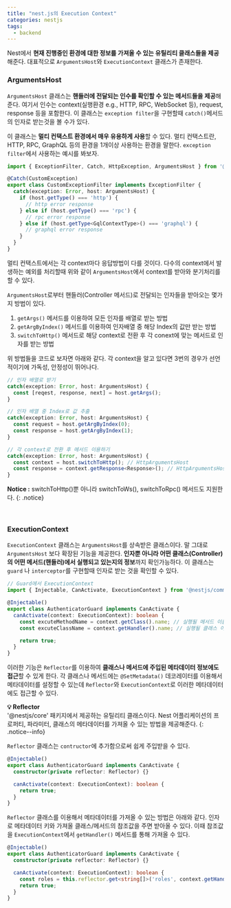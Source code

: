 ```yaml
---
title: "nest.js의 Execution Context"
categories: nestjs
tags:
  - backend
---
```




Nest에서 **현재 진행중인 환경에 대한 정보를 가져올 수 있는 유틸리티 클래스들을 제공**해준다. 대표적으로 `ArgumentsHost`와 `ExecutionContext` 클래스가 존재한다.  

### ArgumentsHost
`ArgumentsHost` 클래스는 **핸들러에 전달되는 인수를 확인할 수 있는 메서드들을 제공**해준다. 여기서 인수는 context(실행환경 e.g., HTTP, RPC, WebSocket 등), request, response 등을 포함한다. 이 클래스는 `exception filter`을 구현할때 `catch()`메서드의 인자로 받는것을 볼 수가 있다.  

이 클래스는 **멀티 컨택스트 환경에서 매우 유용하게 사용**할 수 있다. 멀티 컨택스트란, HTTP, RPC, GraphQL 등의 환경을 1개이상 사용하는 환경을 말한다. `exception filter`에서 사용하는 예시를 봐보자.

```ts
import { ExceptionFilter, Catch, HttpException, ArgumentsHost } from '@nestjs/common';

@Catch(CustomException)
export class CustomExceptionFilter implements ExceptionFilter {
  catch(exception: Error, host: ArgumentsHost) {
    if (host.getType() === 'http') {
      // http error response
    } else if (host.getType() === 'rpc') {
      // rpc error response
    } else if (host.getType<GqlContextType>() === 'graphql') {
      // graphql error response
    }
  }
}
```
멀티 컨택스트에서는 각 context마다 응답방법이 다를 것이다. 다수의 context에서 발생하는 예외를 처리할때 위와 같이 `ArgumentsHost`에서 context를 받아와 분기처리를 할 수 있다.  

`ArgumentsHost`로부터 핸들러(Controller 메서드)로 전달되는 인자들을 받아오는 몇가지 방법이 있다.
1. `getArgs()` 메서드를 이용하여 모든 인자를 배열로 받는 방법
2. `getArgByIndex()` 메서드를 이용하여 인자배열 중 해당 Index의 값만 받는 방법
3. `switchToHttp()` 메서드로 해당 context로 전환 후 각 conext에 맞는 메서드로 인자를 받는 방법  

위 방법들을 코드로 보자면 아래와 같다. 각 context을 알고 있다면 3번의 경우가 선언적이기에 가독성, 안정성이 뛰어나다.
```ts
// 인자 배열로 받기
catch(exception: Error, host: ArgumentsHost) {
  const [reqest, response, next] = host.getArgs();
}
```  
```ts
// 인자 배열 중 Index로 값 추출
catch(exception: Error, host: ArgumentsHost) {
  const request = host.getArgByIndex(0);
  const response = host.getArgByIndex(1);
}
```  
```ts  
// 각 context로 전환 후 메서드 이용하기
catch(exception: Error, host: ArgumentsHost) {
  const context = host.switchToHttp(); // HttpArgumentsHost
  const response = context.getResponse<Response>(); // HttpArgumentsHost의 메서드를 이용
}
```  

**Notice :** switchToHttp()뿐 아니라 switchToWs(), switchToRpc() 메서드도 지원한다.
{: .notice}


<br />  


### ExecutionContext  
`ExecutionContext` 클래스는 `ArgumentsHost`를 상속받은 클래스이다. 말 그대로 `ArgumentsHost` 보다 확장된 기능을 제공한다. **인자뿐 아니라 어떤 클래스(Controller)의 어떤 메서드(핸들러)에서 실행되고 있는지의 정보**까지 확인가능하다. 이 클래스는 `guard` 나 `interceptor`를 구현할때 인자로 받는 것을 확인할 수 있다.  

```ts  
// Guard에서 ExecutionContext
import { Injectable, CanActivate, ExecutionContext } from '@nestjs/common';

@Injectable()
export class AuthenticatorGuard implements CanActivate {
  canActivate(context: ExecutionContext): boolean {
    const excuteMethodName = context.getClass().name; // 실행될 메서드 이름 
    const excuteClassName = context.getHandler().name; // 실행될 클래스 이름 

    return true;
  }
}
```  

이러한 기능은 `Reflector`를 이용하여 **클래스나 메서드에 주입된 메타데이터 정보에도 접근**할 수 있게 한다. 각 클래스나 메서드에는 `@SetMetadata()` 데코레이터를 이용해서 메타데이터를 설정할 수 있는데 `Reflector`와 `ExecutionContext`로 이러한 메타데이터에도 접근할 수 있다.  

**💡 Reflector**  
'@nestjs/core' 패키지에서 제공하는 유틸리티 클래스이다. Nest 어플리케이션의 프로퍼티, 파라미터, 클래스의 메타데이터를 가져올 수 있는 방법을 제공해준다.
{: .notice--info}  

`Reflector` 클래스는 `contructor`에 추가함으로써 쉽게 주입받을 수 있다.  
```ts
@Injectable()
export class AuthenticatorGuard implements CanActivate {
  constructor(private reflector: Reflector) {}

  canActivate(context: ExecutionContext): boolean { 
    return true;
  }
}
```  

`Reflector` 클래스를 이용해서 메타데이터를 가져올 수 있는 방법은 아래와 같다. 인자로 메타데이터 키와 가져올 클래스/메서드의 참조값을 주면 받아올 수 있다. 이때 참조값을 `ExecutionContext`에서 `getHandler()` 메서드를 통해 가져올 수 있다.  
```ts
@Injectable()
export class AuthenticatorGuard implements CanActivate {
  constructor(private reflector: Reflector) {}

  canActivate(context: ExecutionContext): boolean {
    const roles = this.reflector.get<string[]>('roles', context.getHandler());
    return true;
  }
}
```  

